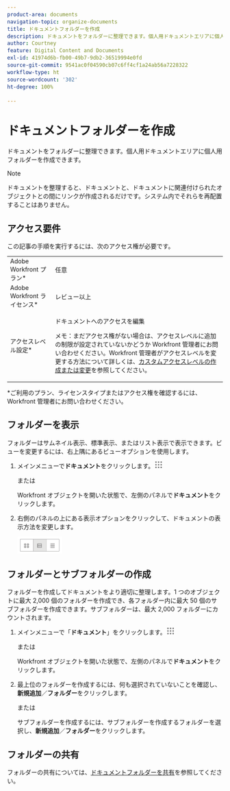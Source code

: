 ```yaml
---
product-area: documents
navigation-topic: organize-documents
title: ドキュメントフォルダーを作成
description: ドキュメントをフォルダーに整理できます。個人用ドキュメントエリアに個人用フォルダーを作成できます。
author: Courtney
feature: Digital Content and Documents
exl-id: 41974d6b-fb00-49b7-9db2-36519994e0fd
source-git-commit: 9541ac0f04590cb07c6ff4cf1a24ab56a7228322
workflow-type: ht
source-wordcount: '302'
ht-degree: 100%

---
```


# ドキュメントフォルダーを作成

ドキュメントをフォルダーに整理できます。個人用ドキュメントエリアに個人用フォルダーを作成できます。

>[!NOTE]
>
>ドキュメントを整理すると、ドキュメントと、ドキュメントに関連付けられたオブジェクトとの間にリンクが作成されるだけです。システム内でそれらを再配置することはありません。

## アクセス要件

この記事の手順を実行するには、次のアクセス権が必要です。

<table style="table-layout:auto"> 
 <col> 
 <col> 
 <tbody> 
  <tr> 
   <td role="rowheader">Adobe Workfront プラン*</td> 
   <td> <p>任意</p> </td> 
  </tr> 
  <tr> 
   <td role="rowheader">Adobe Workfront ライセンス*</td> 
   <td> <p>レビュー以上</p> </td> 
  </tr> 
  <tr> 
   <td role="rowheader">アクセスレベル設定*</td> 
   <td> <p>ドキュメントへのアクセスを編集</p> <p>メモ：まだアクセス権がない場合は、アクセスレベルに追加の制限が設定されていないかどうか Workfront 管理者にお問い合わせください。Workfront 管理者がアクセスレベルを変更する方法について詳しくは、<a href="../../administration-and-setup/add-users/configure-and-grant-access/create-modify-access-levels.md" class="MCXref xref">カスタムアクセスレベルの作成または変更</a>を参照してください。</p> </td> 
  </tr> 
 </tbody> 
</table>

&#42;ご利用のプラン、ライセンスタイプまたはアクセス権を確認するには、Workfront 管理者にお問い合わせください。

## フォルダーを表示

フォルダーはサムネイル表示、標準表示、またはリスト表示で表示できます。ビューを変更するには、右上隅にあるビューオプションを使用します。

1. メインメニューで&#x200B;**ドキュメント**&#x200B;をクリックします。![](assets/main-menu-icon.png)

   または

   Workfront オブジェクトを開いた状態で、左側のパネルで&#x200B;**ドキュメント**&#x200B;をクリックします。

1. 右側のパネルの上にある表示オプションをクリックして、ドキュメントの表示方法を変更します。

   ![](assets/screenshot-2016-07-07-12.46.54.png)

## フォルダーとサブフォルダーの作成

フォルダーを作成してドキュメントをより適切に整理します。1 つのオブジェクトに最大 2,000 個のフォルダーを作成でき、各フォルダー内に最大 50 個のサブフォルダーを作成できます。サブフォルダーは、最大 2,000 フォルダーにカウントされます。

1. メインメニューで「**ドキュメント**」をクリックします。![](assets/main-menu-icon.png)

   または

   Workfront オブジェクトを開いた状態で、左側のパネルで&#x200B;**ドキュメント**&#x200B;をクリックします。

1. 最上位のフォルダーを作成するには、何も選択されていないことを確認し、**新規追加**／**フォルダー**&#x200B;をクリックします。

   または

   サブフォルダーを作成するには、サブフォルダーを作成するフォルダーを選択し、**新規追加**／**フォルダー**&#x200B;をクリックします。

## フォルダーの共有

フォルダーの共有については、[ドキュメントフォルダーを共有](../../workfront-basics/grant-and-request-access-to-objects/share-a-document-folder.md)を参照してください。
